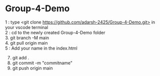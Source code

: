 # Group-4-Demo

1 : type <git clone https://github.com/adarsh-2425/Group-4-Demo.git> in your vscode terminal  
2 : cd to the newly created Group-4-Demo folder <br />
3.  git branch -M main <br />
4. git pull origin main <br />
5 : Add your name in the index.html <br />

7. git add . <br />
8. git commit -m "commitname" <br />
9. git push origin main






    
